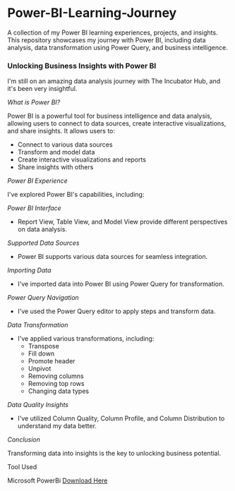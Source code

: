 # Power-BI-Learning-Journey
A collection of my Power BI learning experiences, projects, and insights. This repository showcases my journey with Power BI, including data analysis, data transformation using Power Query, and business intelligence.


### Unlocking Business Insights with Power BI

I'm still on an amazing data analysis journey with The Incubator Hub, and it's been very insightful.

*What is Power BI?*

Power BI is a powerful tool for business intelligence and data analysis, allowing users to connect to data sources, create interactive visualizations, and share insights. It allows users to:

- Connect to various data sources
- Transform and model data
- Create interactive visualizations and reports
- Share insights with others

*Power BI Experience*

I've explored Power BI's capabilities, including:

*Power BI Interface*
- Report View, Table View, and Model View provide different perspectives on data analysis.

*Supported Data Sources*
- Power BI supports various data sources for seamless integration.

*Importing Data*
- I've imported data into Power BI using Power Query for transformation.

*Power Query Navigation*
- I've used the Power Query editor to apply steps and transform data.

*Data Transformation*

- I've applied various transformations, including:
    - Transpose
    - Fill down
    - Promote header
    - Unpivot
    - Removing columns
    - Removing top rows
    - Changing data types

*Data Quality Insights*

- I've utilized Column Quality, Column Profile, and Column Distribution to understand my data better.

*Conclusion*

Transforming data into insights is the key to unlocking business potential.


Tool Used 

Microsoft PowerBi [Download Here](https://www.microsoft.com/en-us/power-platform/products/power-bi/downloads)
